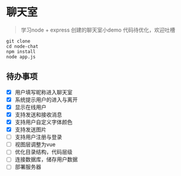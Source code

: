 # 聊天室
> 学习node + express 创建的聊天室小demo
> 代码待优化，欢迎吐槽

``` shell
git clone
cd node-chat
npm install
node app.js
```
## 待办事项

- [x] 用户填写昵称进入聊天室
- [x] 系统提示用户的进入与离开
- [x] 显示在线用户
- [x] 支持发送和接收消息
- [x] 支持用户自定义字体颜色
- [x] 支持发送图片
- [ ] 支持用户注册与登录
- [ ] 视图层调整为vue
- [ ] 优化目录结构，代码层级
- [ ] 连接数据库，储存用户数据
- [ ] 部署服务器
